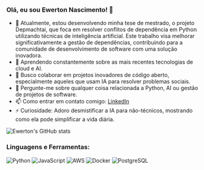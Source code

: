 ### Olá, eu sou Ewerton Nascimento! 👋

- 🔭 Atualmente, estou desenvolvendo minha tese de mestrado, o projeto Depmachtai, que foca em resolver conflitos de dependência em Python utilizando técnicas de inteligência artificial. Este trabalho visa melhorar significativamente a gestão de dependências, contribuindo para a comunidade de desenvolvimento de software com uma solução inovadora.
- 🌱 Aprendendo constantemente sobre as mais recentes tecnologias de cloud e AI.
- 👯 Busco colaborar em projetos inovadores de código aberto, especialmente aqueles que usam IA para resolver problemas sociais.
- 💬 Pergunte-me sobre qualquer coisa relacionada a Python, AI ou gestão de projetos de software.
- 📫 Como entrar em contato comigo: [LinkedIn](https://www.linkedin.com/in/ewertonnascimento-tech/)
- ⚡ Curiosidade: Adoro desmistificar a IA para não-técnicos, mostrando como ela pode simplificar a vida diária.

![Ewerton's GitHub stats](https://github-readme-stats.vercel.app/api?username=EwertonNascimentoTech&show_icons=true&theme=radical)

### Linguagens e Ferramentas:
![Python](https://img.shields.io/badge/-Python-black?style=flat-square&logo=python)
![JavaScript](https://img.shields.io/badge/-JavaScript-black?style=flat-square&logo=javascript)
![AWS](https://img.shields.io/badge/-AWS-black?style=flat-square&logo=amazon)
![Docker](https://img.shields.io/badge/-Docker-black?style=flat-square&logo=docker)
![PostgreSQL](https://img.shields.io/badge/-PostgreSQL-black?style=flat-square&logo=postgresql)

<!---
EwertonNascimentoTech/EwertonNascimentoTech is a ✨ special ✨ repository because its `README.md` (this file) appears on your GitHub profile.
You can click the Preview link to take a look at your changes.
--->
